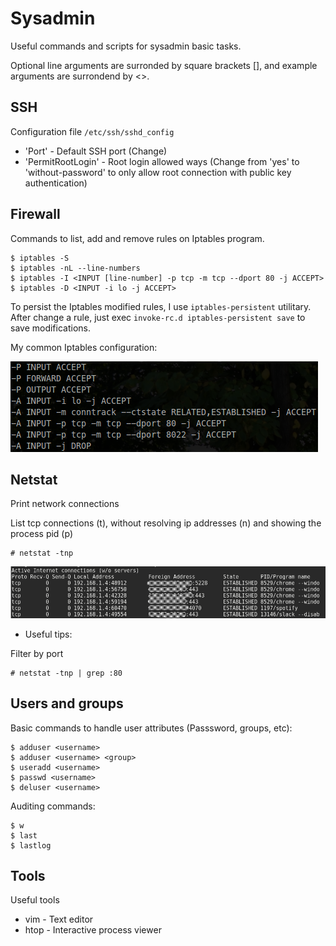 # Sysadmin
Useful commands and scripts for sysadmin basic tasks.

Optional line arguments are surronded by square brackets [], and example arguments are surrondend by <>.

## SSH
Configuration file `/etc/ssh/sshd_config`

* 'Port' - Default SSH port (Change)
* 'PermitRootLogin' - Root login allowed ways (Change from 'yes' to 'without-password' to only allow root connection with public key authentication)

## Firewall
Commands to list, add and remove rules on Iptables program.

```
$ iptables -S
$ iptables -nL --line-numbers
$ iptables -I <INPUT [line-number] -p tcp -m tcp --dport 80 -j ACCEPT>
$ iptables -D <INPUT -i lo -j ACCEPT>
```

To persist the Iptables modified rules, I use `iptables-persistent` utilitary. After change a rule, just exec `invoke-rc.d iptables-persistent save` to save modifications.

My common Iptables configuration:

![Iptables](assets/iptables.png)

## Netstat
Print network connections

List tcp connections (t), without resolving ip addresses (n) and showing the process pid (p)
```
# netstat -tnp
```

![Netstat](assets/netstat.png)

* Useful tips:

Filter by port
```
# netstat -tnp | grep :80
```

## Users and groups
Basic commands to handle user attributes (Passsword, groups, etc):

```
$ adduser <username>
$ adduser <username> <group>
$ useradd <username>
$ passwd <username>
$ deluser <username>
```

Auditing commands:
```
$ w
$ last
$ lastlog
```

## Tools
Useful tools

* vim - Text editor
* htop - Interactive process viewer
